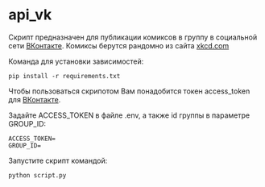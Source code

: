 # api_vk

Скрипт предназначен для публикации комиксов в группу в социальной сети [ВКонтакте](https://vk.com/). Комиксы берутся рандомно из сайта [xkcd.com](https://xkcd.com/)

Команда для установки зависимостей:
``` 
pip install -r requirements.txt
``` 
Чтобы пользоваться скрипотом Вам понадобится токен access_token для [ВКонтакте](https://vk.com/).

Задайте ACCESS_TOKEN в файле .env, а также id группы в параметре GROUP_ID:
```
ACCESS_TOKEN=
GROUP_ID=
```
Запустите скрипт командой:
```
python script.py
```